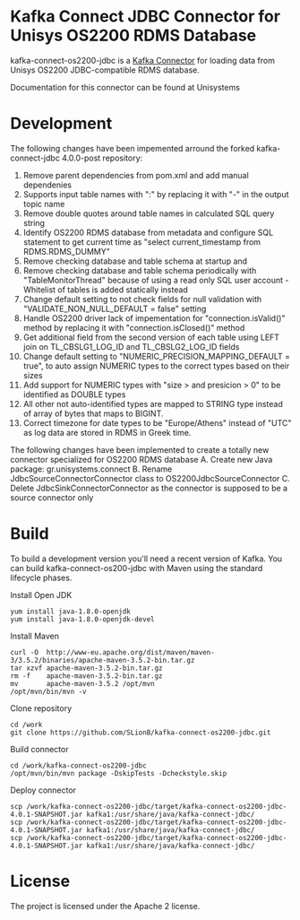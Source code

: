 # Kafka Connect JDBC Connector for Unisys OS2200 RDMS Database

kafka-connect-os2200-jdbc is a [Kafka Connector](http://kafka.apache.org/documentation.html#connect)
for loading data from Unisys OS2200 JDBC-compatible RDMS database.

Documentation for this connector can be found at Unisystems

# Development

The following changes have been impemented arround the forked kafka-connect-jdbc 4.0.0-post repository:

1. Remove parent dependencies from pom.xml and add manual dependenies
2. Supports input table names with ":" by replacing it with "-" in the output topic name
3. Remove double quotes around table names in calculated SQL query string
4. Identify OS2200 RDMS database from metadata and configure SQL statement to get current time as "select current_timestamp from RDMS.RDMS_DUMMY"
5. Remove checking database and table schema at startup and 
6. Remove checking database and table schema periodically with "TableMonitorThread" because of using a read only SQL user account - Whitelist of tables is added statically instead
7. Change default setting to not check fields for null validation with "VALIDATE_NON_NULL_DEFAULT = false" setting
8. Handle OS2200 driver lack of impementation for "connection.isValid()"  method by replacing it with "connection.isClosed()" method
9. Get additional field from the second version of each table using LEFT join on TL_CBSLG1_LOG_ID and TL_CBSLG2_LOG_ID fields
10. Change default setting to "NUMERIC_PRECISION_MAPPING_DEFAULT = true", to auto assign NUMERIC types to the correct types based on their sizes
11. Add support for NUMERIC types with "size > and presicion > 0" to be identified as DOUBLE types 
12. All other not auto-identified types are mapped to STRING type instead of array of bytes that maps to BIGINT.
13. Correct timezone for date types to be "Europe/Athens" instead of "UTC" as log data are stored in RDMS in Greek time.

The following changes have been implemented to create a totally new connector specialized for OS2200 RDMS database
A. Create new Java package: gr.unisystems.connect
B. Rename JdbcSourceConnectorConnector class to OS2200JdbcSourceConnector
C. Delete JdbcSinkConnectorConnector as the connector is supposed to be a source connector only

# Build

To build a development version you'll need a recent version of Kafka. You can build
kafka-connect-os200-jdbc with Maven using the standard lifecycle phases.

Install Open JDK

	yum install java-1.8.0-openjdk
	yum install java-1.8.0-openjdk-devel

Install Maven

	curl -O  http://www-eu.apache.org/dist/maven/maven-3/3.5.2/binaries/apache-maven-3.5.2-bin.tar.gz
	tar xzvf apache-maven-3.5.2-bin.tar.gz
	rm -f    apache-maven-3.5.2-bin.tar.gz
	mv       apache-maven-3.5.2 /opt/mvn
	/opt/mvn/bin/mvn -v
  
Clone repository

	cd /work  
	git clone https://github.com/SLionB/kafka-connect-os2200-jdbc.git
  
  
Build connector

	cd /work/kafka-connect-os2200-jdbc
	/opt/mvn/bin/mvn package -DskipTests -Dcheckstyle.skip
   

Deploy connector

	scp /work/kafka-connect-os2200-jdbc/target/kafka-connect-os2200-jdbc-4.0.1-SNAPSHOT.jar kafka1:/usr/share/java/kafka-connect-jdbc/ 
	scp /work/kafka-connect-os2200-jdbc/target/kafka-connect-os2200-jdbc-4.0.1-SNAPSHOT.jar kafka1:/usr/share/java/kafka-connect-jdbc/ 
	scp /work/kafka-connect-os2200-jdbc/target/kafka-connect-os2200-jdbc-4.0.1-SNAPSHOT.jar kafka1:/usr/share/java/kafka-connect-jdbc/
	
   
# License

The project is licensed under the Apache 2 license.
